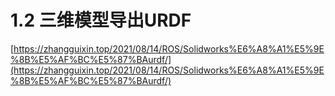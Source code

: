 # 1.2 三维模型导出URDF

[https://zhangguixin.top/2021/08/14/ROS/Solidworks%E6%A8%A1%E5%9E%8B%E5%AF%BC%E5%87%BAurdf/](https://zhangguixin.top/2021/08/14/ROS/Solidworks%E6%A8%A1%E5%9E%8B%E5%AF%BC%E5%87%BAurdf/)
